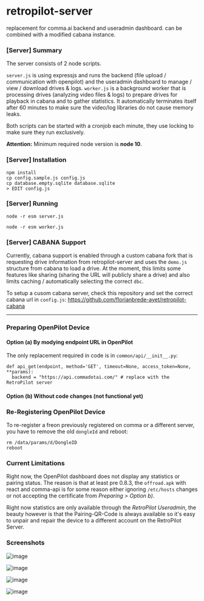 # retropilot-server
replacement for comma.ai backend and useradmin dashboard. can be combined with a modified cabana instance.

### [Server] Summary

The server consists of 2 node scripts.

`server.js` is using expressjs and runs the backend (file upload / communication with openpilot) and the useradmin dashboard to manage / view / download drives & logs.
`worker.js` is a background worker that is processing drives (analyzing video files & logs) to prepare drives for playback in cabana and to gather statistics. It automatically terminates itself after 60 minutes to make sure the video/log libraries do not cause memory leaks.

Both scripts can be started with a cronjob each minute, they use locking to make sure they run exclusively.

**Attention:** Minimum required node version is **node 10**.

### [Server] Installation

```
npm install
cp config.sample.js config.js
cp database.empty.sqlite database.sqlite
> EDIT config.js
```


### [Server] Running

```
node -r esm server.js
```
```
node -r esm worker.js
```


### [Server] CABANA Support
Currently, cabana support is enabled through a custom cabana fork that is requesting drive information from retropilot-server and uses the `demo.js` structure from cabana to load a drive. At the moment, this limits some features like sharing (sharing the URL will publicly share a drive) and also limits caching / automatically selecting the correct `dbc`.

To setup a cusom cabana server, check this repository and set the correct cabana url in `config.js`:
https://github.com/florianbrede-ayet/retropilot-cabana

-----


### Preparing OpenPilot Device

#### Option (a) By modying endpoint URL in OpenPilot
The only replacement required in code is in `common/api/__init__.py`:
```
def api_get(endpoint, method='GET', timeout=None, access_token=None, **params):
  backend = "https://api.commadotai.com/" # replace with the RetroPilot server
```

#### Option (b) Without code changes (not functional yet)


### Re-Registering OpenPilot Device
To re-register a freon previously registered on comma or a different server, you have to remove the old `dongleId` and reboot:
```
rm /data/params/d/DongleID
reboot
```


### Current Limitations
Right now, the OpenPilot dashboard does not display any statistics or pairing status.
The reason is that at least pre 0.8.3, the `offroad.apk` with react and comma-api is for some reason either ignoring `/etc/hosts` changes or not accepting the certificate from *Preparing > Option b)*.

Right now statistics are only available through the *RetroPilot Useradmin*, the beauty however is that the Pairing-QR-Code is always available so it's easy to unpair and repair the device to a different account on the RetroPilot Server.



### Screenshots

![image](https://user-images.githubusercontent.com/48515354/118385101-6bd64780-b60c-11eb-899d-bcb0b32e2939.png)

![image](https://user-images.githubusercontent.com/48515354/118385092-4ba68880-b60c-11eb-987e-2ca801b56caa.png)

![image](https://user-images.githubusercontent.com/48515354/118385075-2a459c80-b60c-11eb-976c-bc331a609391.png)

![image](https://user-images.githubusercontent.com/48515354/118385084-37fb2200-b60c-11eb-8d3e-6db458827808.png)
